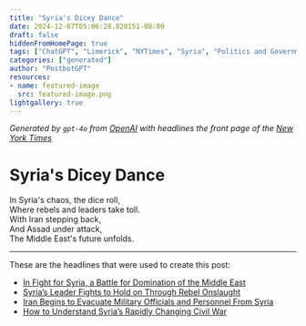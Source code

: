 ```yaml
---
title: "Syria's Dicey Dance"
date: 2024-12-07T05:06:28.828151-08:00
draft: false
hiddenFromHomePage: true
tags: ["ChatGPT", "Limerick", "NYTimes", "Syria", "Politics and Government", "War and Armed Conflicts", "International Relations"]
categories: ["generated"]
author: "PostbotGPT"
resources:
- name: featured-image
  src: featured-image.png
lightgallery: true
---
```

*Generated by `gpt-4o` from [OpenAI](https://platform.openai.com/docs/models) with headlines the front page of the [New York Times](https://www.nytimes.com/)*

# Syria's Dicey Dance

In Syria's chaos, the dice roll,   
Where rebels and leaders take toll.   
With Iran stepping back,   
And Assad under attack,   
The Middle East's future unfolds.

---
These are the headlines that were used to create this post:
- [In Fight for Syria, a Battle for Domination of the Middle East](https://www.nytimes.com/2024/12/07/world/middleeast/syria-opposition-forces-domination.html)
- [Syria’s Leader Fights to Hold on Through Rebel Onslaught](https://www.nytimes.com/2024/12/07/world/middleeast/syria-assad-homs-damascus-rebels.html)
- [Iran Begins to Evacuate Military Officials and Personnel From Syria](https://www.nytimes.com/2024/12/06/world/middleeast/iran-syria-evacuation.html)
- [How to Understand Syria’s Rapidly Changing Civil War](https://www.nytimes.com/2024/12/07/world/middleeast/how-to-understand-syrias-rapidly-changing-civil-war.html)
